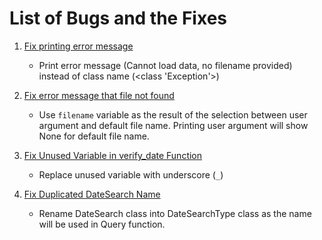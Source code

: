 # List of Bugs and the Fixes

1. [Fix printing error message](https://github.com/ekaakurniawan/nd303-c1-advanced-python-techniques-project-starter/commit/9ff2efa1e20406f52d939b5253762cf570eb38f6)
   - Print error message (Cannot load data, no filename provided) instead of class name (<class 'Exception'>)

2. [Fix error message that file not found](https://github.com/ekaakurniawan/nd303-c1-advanced-python-techniques-project-starter/commit/211ff1177294d700fbba03c9e8aeb157eec513f3)
   - Use `filename` variable as the result of the selection between user argument and default file name. Printing user argument will show None for default file name.

3. [Fix Unused Variable in verify_date Function](https://github.com/ekaakurniawan/nd303-c1-advanced-python-techniques-project-starter/commit/10498a06b960e268ffc5ef2265176808b6844e53)
   - Replace unused variable with underscore (`_`)

4. [Fix Duplicated DateSearch Name](https://github.com/ekaakurniawan/nd303-c1-advanced-python-techniques-project-starter/commit/e222e8313e986982f8a6ca5b1d055a03cf3dfb6e)
   - Rename DateSearch class into DateSearchType class as the name will be used in Query function.

